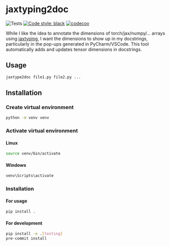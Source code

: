 # jaxtyping2doc
![Tests](https://github.com/jonasjuerss/jaxtyping2doc/actions/workflows/tests.yml/badge.svg)
[![Code style: black](https://img.shields.io/badge/code%20style-black-000000.svg)](https://github.com/psf/black)
[![codecov](https://codecov.io/gh/jonasjuerss/jaxtyping2doc/graph/badge.svg?token=lA4UfX1ScI)](https://codecov.io/gh/jonasjuerss/jaxtyping2doc)

While I like the idea to annotate the dimensions of torch/jax/numpy/... arrays using [jaxtyping](https://github.com/patrick-kidger/jaxtyping), I want the dimensions to show up in my docstrings, particularly in the pop-ups generated in PyCharm/VSCode. This tool automatically adds and updates tensor dimensions in docstrings.



## Usage

````bash
jaxtype2doc file1.py file2.py ...
````

## Installation
### Create virtual environment
```bash
python -m venv venv
```
### Activate virtual environment
#### Linux
```bash
source venv/bin/activate
```
#### Windows
```bash
venv\Scripts\activate
```
### Installation

#### For usage
```bash
pip install .
```

#### For development
```bash
pip install -e .[testing]
pre-commit install
```
